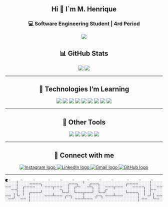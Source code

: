 <h2 align="center">Hi 👋 I`m M. Henrique </h2>
<h3 align="center">💻 Software Engineering Student | 4rd Period</h3>

<p align="center">
  <img src="https://readme-typing-svg.herokuapp.com?font=Orbitron&duration=3000&pause=1000&color=2F80ED&center=true&vCenter=true&lines=Welcome+to+my+GitHub!;I+love+code+%26+technology!;Always+learning+something+new+%F0%9F%92%BB" />
</p>

### <h2 align="center">📊 GitHub Stats</h2>

<div align="center">
  <img height="180em" src="https://github-readme-stats.vercel.app/api?username=Matheushfb067&show_icons=true&theme=tokyonight&cache=1" />
  <img height="180em" src="https://github-readme-stats.vercel.app/api/top-langs/?username=Matheushfb067&layout=compact&langs_count=10&theme=tokyonight&cache_seconds=30" />

</div>

---

### <h2 align="center">🚀 Technologies I’m Learning</h2>

<div align="center"> 
  <img src="https://cdn.jsdelivr.net/gh/devicons/devicon/icons/html5/html5-original.svg" height="35" /> 
  <img src="https://cdn.jsdelivr.net/gh/devicons/devicon/icons/css3/css3-original.svg" height="35" /> 
  <img src="https://cdn.jsdelivr.net/gh/devicons/devicon/icons/javascript/javascript-original.svg" height="35" /> 
  <img src="https://cdn.jsdelivr.net/gh/devicons/devicon/icons/c/c-original.svg" height="35" /> 
  <img src="https://cdn.jsdelivr.net/gh/devicons/devicon/icons/cplusplus/cplusplus-original.svg" height="35" /> 
  <img src="https://cdn.jsdelivr.net/gh/devicons/devicon/icons/python/python-original.svg" height="35" /> 
  <img src="https://cdn.jsdelivr.net/gh/devicons/devicon/icons/git/git-original.svg" height="35" /> 
  <img src="https://cdn.jsdelivr.net/gh/devicons/devicon@latest/icons/flutter/flutter-original.svg" height="35" /> 
  <img src="https://cdn.jsdelivr.net/gh/devicons/devicon@latest/icons/lua/lua-original.svg" height="35" /> 
</div>

---

#### <h2 align="center">🔧 Other Tools</h2>

<div align="center">
  <img src="https://cdn.jsdelivr.net/gh/devicons/devicon@latest/icons/vscode/vscode-original.svg" height="40" />
  <img src="https://cdn.jsdelivr.net/gh/devicons/devicon/icons/linux/linux-original.svg" height="40" />
  <img src="https://cdn.jsdelivr.net/gh/devicons/devicon/icons/arduino/arduino-original.svg" height="40" />
  <img src="https://cdn.jsdelivr.net/gh/devicons/devicon/icons/gimp/gimp-original.svg" height="40" />  
  <img src="https://cdn.jsdelivr.net/gh/devicons/devicon@latest/icons/intellij/intellij-original.svg" height="40"/>          
</div>

---

### <h2 align="center">📲 Connect with me</h2>

<div align="center">
  <a href="https://www.instagram.com/matheus_hfb" target="_blank">
    <img src="https://img.shields.io/static/v1?message=Instagram&logo=instagram&label=&color=E4405F&logoColor=white&labelColor=&style=for-the-badge" height="33" alt="Instagram logo" />
  </a>
  <a href="https://www.linkedin.com/in/mateus-henrique-fb/" target="_blank">
    <img src="https://img.shields.io/static/v1?message=LinkedIn&logo=linkedin&label=&color=0077B5&logoColor=white&labelColor=&style=for-the-badge" height="33" alt="LinkedIn logo" />
  </a>
  <a href="mailto:matheushenrihfg0@gmail.com" target="_blank">
    <img src="https://img.shields.io/static/v1?message=Gmail&logo=gmail&label=&color=D14836&logoColor=white&labelColor=&style=for-the-badge" height="33" alt="Gmail logo" />
  </a>
  <a href="https://github.com/matheushfb067" target="_blank">
    <img src="https://img.shields.io/static/v1?message=GitHub&logo=github&label=&color=6e00f3&logoColor=white&labelColor=&style=for-the-badge" height="33" alt="GitHub logo" />
  </a>
</div>

---

<picture>
  <source media="(prefers-color-scheme: dark)" srcset="https://raw.githubusercontent.com/MatheusNetto1/MatheusNetto1/output/pacman-contribution-graph-dark.svg">
  <source media="(prefers-color-scheme: light)" srcset="https://raw.githubusercontent.com/MatheusNetto1/MatheusNetto1/output/pacman-contribution-graph.svg">
  <img alt="pacman contribution graph" src="https://raw.githubusercontent.com/MatheusNetto1/MatheusNetto1/output/pacman-contribution-graph.svg">
</picture>
